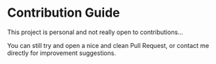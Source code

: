 # Contribution Guide

This project is personal and not really open to contributions...

You can still try and open a nice and clean Pull Request, or contact me directly for improvement suggestions.
